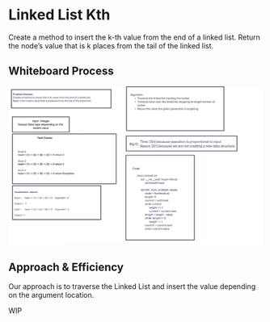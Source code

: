 # Linked List Kth

Create a method to insert the k-th value from the end of a linked list.
Return the node’s value that is k places from the tail of the linked list.

## Whiteboard Process

![alt text](https://github.com/PGPere/data-structures-and-algorithms/blob/e378c005779f2dc91dee3ef9746c08fac28e958b/linked-list-kth/Screen%20Shot%202022-06-09%20at%207.36.42%20PM.png)

## Approach & Efficiency

Our approach is to traverse the Linked List and insert the value depending on the argument location.

WIP
